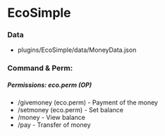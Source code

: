 # EcoSimple


### Data
 - plugins/EcoSimple/data/MoneyData.json
 
### Command & Perm:
##### Permissions: eco.perm (OP)
 - /givemoney (eco.perm) - Payment of the money
 - /setmoney (eco.perm) - Set balance
 - /money - View balance
 - /pay - Transfer of money